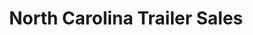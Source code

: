 ---
title: "North Carolina Trailer Sales"
url: /thomasville/north-carolina-trailer-sales/
shop: shop
---